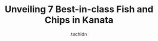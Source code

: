 ---
layout: ampstory
image: https://i0.wp.com/www.auto.or.id/wp-content/uploads/2023/06/law-orders-kanata-south-0-kanata-1686326102.jpeg?resize=640,853
author: techidn
featured: false
description: Kanata, Ontario, Canada is a haven for Fish and Chips enthusiasts, boasting an impressive array of 7 top-notch establishments. Whether youre a seasoned connoisseur or simply curious to expl
title: Unveiling 7 Best-in-class Fish and Chips in Kanata
cover:
   title: Unveiling 7 Best-in-class Fish and Chips in Kanata
   subtitle: AUTO.OR.ID
   background: https://www.auto.or.id/wp-content/uploads/2023/06/law-orders-kanata-south-0-kanata-1686326102.jpeg

pages: 
 - layout: thirds
   top: <h1>#1 Jacks Kanata</h1>
   bottom: "<p>Food was your average pub food. Quality and quantity was good. Prices are average for these days. Kids enjoyed their kid meal. Appreciate the option of a side of veggies </p>"
   background: https://www.auto.or.id/wp-content/uploads/2023/06/law-orders-kanata-south-1-kanata-1686326103.jpeg
   backgroundblur: true
 - layout: thirds
   top: <h1>#2 Bâton Rouge Grillhouse & Bar</h1>
   bottom: "<p>790 Earl Grey Dr Unit M3, Kanata, ON K2T 1H8, Canada</p>"
   background: https://www.auto.or.id/wp-content/uploads/2023/06/law-orders-kanata-south-2-kanata-1686326104.jpeg
   cta:
      link: https://www.auto.or.id/unveiling-7-best-in-class-fish-and-chips-in-kanata/
      text: Unveiling 7 Best-in-class Fish and Chips in Kanata
 - layout: thirds
   top: <h1>#3 Rockin Johnnys Diner</h1>
   bottom: "<p>486 Hazeldean Rd, Kanata, ON K2L 2K5, Canada</p>"
   background: https://images.unsplash.com/photo-1532581140115-3e355d1ed1de?ixlib=rb-4.0.3&ixid=MnwxMjA3fDB8MHxwaG90by1wYWdlfHx8fGVufDB8fHx8&auto=format&fit=crop&w=640&h=853&q=80
   cta:
      link: https://www.auto.or.id/unveiling-7-best-in-class-fish-and-chips-in-kanata/
      text: Unveiling 7 Best-in-class Fish and Chips in Kanata
 - layout: thirds
   top: <h1>#4 Wild Wing Kanata</h1>
   bottom: "<p>700 Eagleson Rd, Kanata, ON K2M 2G9, Canada</p>"
   background: https://images.unsplash.com/photo-1607892027477-34542018abc4?ixlib=rb-4.0.3&ixid=MnwxMjA3fDB8MHxwaG90by1wYWdlfHx8fGVufDB8fHx8&auto=format&fit=crop&w=640&h=853&q=80
   cta:
      link: https://www.auto.or.id/unveiling-7-best-in-class-fish-and-chips-in-kanata/
      text: Unveiling 7 Best-in-class Fish and Chips in Kanata
 - layout: thirds
   top: <h1>#5 DARCY MCGEEs KANATA</h1>
   bottom: "<p>655 Terry Fox Dr, Kanata, ON K2L 4E7, Canada</p>"
   background: https://images.unsplash.com/photo-1653047257661-fbf6d8f1129c?ixlib=rb-4.0.3&ixid=MnwxMjA3fDB8MHxwaG90by1wYWdlfHx8fGVufDB8fHx8&auto=format&fit=crop&w=640&h=853&q=80
   cta:
      link: https://www.auto.or.id/unveiling-7-best-in-class-fish-and-chips-in-kanata/
      text: Unveiling 7 Best-in-class Fish and Chips in Kanata
 - layout: thirds
   top: <h1>#6 strEATS Kanata Kitchen</h1>
   bottom: "<p>484 Hazeldean Rd, Kanata, ON K2L 1V4, Canada</p>"
   background: https://images.unsplash.com/photo-1504887764023-6f27056d186c?ixlib=rb-4.0.3&ixid=MnwxMjA3fDB8MHxwaG90by1wYWdlfHx8fGVufDB8fHx8&auto=format&fit=crop&w=640&h=853&q=80
   cta:
      link: https://www.auto.or.id/unveiling-7-best-in-class-fish-and-chips-in-kanata/
      text: Unveiling 7 Best-in-class Fish and Chips in Kanata
 - layout: thirds
   top: <h1>#7 Busters Bar & Grill</h1>
   bottom: "<p>420 Hazeldean Rd, Kanata, ON K2L 4B2, Canada</p>"
   background: https://images.unsplash.com/photo-1631526090968-6979b72f2ce2?ixlib=rb-4.0.3&ixid=MnwxMjA3fDB8MHxwaG90by1wYWdlfHx8fGVufDB8fHx8&auto=format&fit=crop&w=640&h=853&q=80
   cta:
      link: https://www.auto.or.id/unveiling-7-best-in-class-fish-and-chips-in-kanata/
      text: Unveiling 7 Best-in-class Fish and Chips in Kanata
 - layout: thirds
   middle: Continue reading...
   background: https://images.unsplash.com/photo-1534285686845-f2a7844e65b1?ixlib=rb-4.0.3&ixid=MnwxMjA3fDB8MHxwaG90by1wYWdlfHx8fGVufDB8fHx8&auto=format&fit=crop&w=640&h=853&q=80
   cta:
      link: https://www.auto.or.id/unveiling-7-best-in-class-fish-and-chips-in-kanata/
      text: Unveiling 7 Best-in-class Fish and Chips in Kanata

---